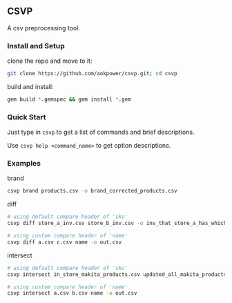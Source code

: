 ## CSVP
A csv preprocessing tool. 

### Install and Setup
clone the repo and move to it:  
```bash
git clone https://github.com/aokpower/csvp.git; cd csvp
```

build and install:  
```bash
gem build *.gemspec && gem install *.gem
```

### Quick Start
Just type in ```csvp``` to get a list of commands and brief descriptions.

Use ```csvp help <command_name>``` to get option descriptions.

### Examples

brand
```bash
csvp brand products.csv -o brand_corrected_products.csv
```

diff
```bash
# using default compare header of 'sku'
csvp diff store_a_inv.csv store_b_inv.csv -o inv_that_store_a_has_which_b_doesnt.csv

# using custom compare header of 'name'
csvp diff a.csv c.csv name -o out.csv
```

intersect
```bash
# using default compare header of 'sku'
csvp intersect in_store_makita_products.csv updated_all_makita_products.csv -o updated_in_store_makita_products.csv

# using custom compare header of 'name'
csvp intersect a.csv b.csv name -o out.csv
```
